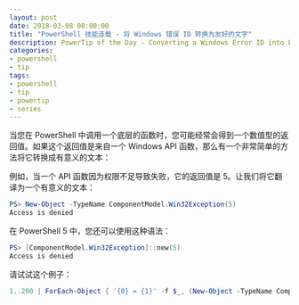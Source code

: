 ```yaml
---
layout: post
date: 2018-03-08 00:00:00
title: "PowerShell 技能连载 - 将 Windows 错误 ID 转换为友好的文字"
description: PowerTip of the Day - Converting a Windows Error ID into Friendly Text
categories:
- powershell
- tip
tags:
- powershell
- tip
- powertip
- series
---
```

当您在 PowerShell 中调用一个底层的函数时，您可能经常会得到一个数值型的返回值。如果这个返回值是来自一个 Windows API 函数，那么有一个非常简单的方法将它转换成有意义的文本：

例如，当一个 API 函数因为权限不足导致失败，它的返回值是 5。让我们将它翻译为一个有意义的文本：

```powershell
PS> New-Object -TypeName ComponentModel.Win32Exception(5)
Access is denied
```

在 PowerShell 5 中，您还可以使用这种语法：

```powershell
PS> [ComponentModel.Win32Exception]::new(5)
Access is denied
```

请试试这个例子：

```powershell
1..200 | ForEach-Object { '{0} = {1}' -f $_, (New-Object -TypeName ComponentModel.Win32Exception($_)) }
```

<!--本文国际来源：[Converting a Windows Error ID into Friendly Text](http://community.idera.com/powershell/powertips/b/tips/posts/converting-a-windows-error-id-into-friendly-text)-->
